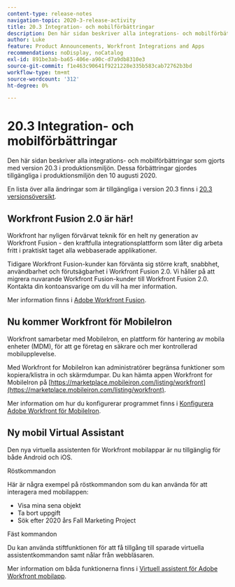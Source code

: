 ```yaml
---
content-type: release-notes
navigation-topic: 2020-3-release-activity
title: 20.3 Integration- och mobilförbättringar
description: Den här sidan beskriver alla integrations- och mobilförbättringar som gjorts med version 20.3 i produktionsmiljön. Dessa förbättringar gjordes tillgängliga i produktionsmiljön den 10 augusti 2020.
author: Luke
feature: Product Announcements, Workfront Integrations and Apps
recommendations: noDisplay, noCatalog
exl-id: 891be3ab-ba65-406e-a90c-d7a9db8310e3
source-git-commit: f1e463c90641f9221228e335b583cab72762b3bd
workflow-type: tm+mt
source-wordcount: '312'
ht-degree: 0%

---
```


# 20.3 Integration- och mobilförbättringar

Den här sidan beskriver alla integrations- och mobilförbättringar som gjorts med version 20.3 i produktionsmiljön. Dessa förbättringar gjordes tillgängliga i produktionsmiljön den 10 augusti 2020.

En lista över alla ändringar som är tillgängliga i version 20.3 finns i [20.3 versionsöversikt](../../../product-announcements/product-releases/20.3-release-activity/20-3-release-overview.md).

## Workfront Fusion 2.0 är här!

Workfront har nyligen förvärvat teknik för en helt ny generation av Workfront Fusion - den kraftfulla integrationsplattform som låter dig arbeta fritt i praktiskt taget alla webbaserade applikationer.

Tidigare Workfront Fusion-kunder kan förvänta sig större kraft, snabbhet, användbarhet och förutsägbarhet i Workfront Fusion 2.0. Vi håller på att migrera nuvarande Workfront Fusion-kunder till Workfront Fusion 2.0. Kontakta din kontoansvarige om du vill ha mer information.

Mer information finns i [Adobe Workfront Fusion](../../../workfront-fusion/workfront-fusion-2.md).

## Nu kommer Workfront för MobileIron

Workfront samarbetar med MobileIron, en plattform för hantering av mobila enheter (MDM), för att ge företag en säkrare och mer kontrollerad mobilupplevelse.

Med Workfront for MobileIron kan administratörer begränsa funktioner som kopiera/klistra in och skärmdumpar. Du kan hämta appen Workfront for MobileIron på [https://marketplace.mobileiron.com/listing/workfront](https://marketplace.mobileiron.com/listing/workfront).

Mer information om hur du konfigurerar programmet finns i [Konfigurera Adobe Workfront för MobileIron](../../../workfront-basics/mobile-apps/using-the-workfront-mobile-app/wf-mobileiron-configs.md).

## Ny mobil Virtual Assistant

Den nya virtuella assistenten för Workfront mobilappar är nu tillgänglig för både Android och iOS.

Röstkommandon

Här är några exempel på röstkommandon som du kan använda för att interagera med mobilappen:

* Visa mina sena objekt
* Ta bort uppgift
* Sök efter 2020 års Fall Marketing Project

Fäst kommandon

Du kan använda stiftfunktionen för att få tillgång till sparade virtuella assistentkommandon samt nålar från webbläsaren.

Mer information om båda funktionerna finns i [Virtuell assistent för Adobe Workfront mobilapp](../../../workfront-basics/mobile-apps/using-the-workfront-mobile-app/wf-mobile-virtual-assistant.md).

